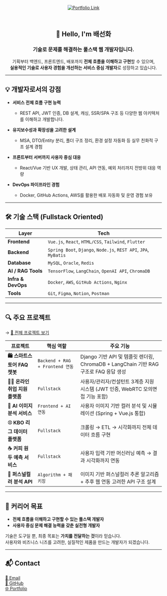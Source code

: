 <div align="center">

[![Portfolio Link](https://img.shields.io/badge/Portfolio-View%20My%20Work-blue?style=for-the-badge&logo=laptop&logoColor=white)](https://bae-sunny.github.io/)

</div>

<br/>

<div align="center">

## 👋 Hello, I'm **배선화**  
### 기술로 문제를 해결하는 **풀스택 웹 개발자**입니다.

기획부터 백엔드, 프론트엔드, 배포까지 **전체 흐름을 이해하고 구현**할 수 있으며,  
**실용적인 기술로 사용자 경험을 개선하는 서비스 중심 개발자**로 성장하고 있습니다.

</div>

---

## 💡 개발자로서의 강점

- **서비스 전체 흐름 구현 능력**  
  - REST API, JWT 인증, DB 설계, 캐싱, SSR/SPA 구조 등 다양한 웹 아키텍처를 이해하고 개발합니다.

- **유지보수성과 확장성을 고려한 설계**  
  - MSA, DTO/Entity 분리, 폴더 구조 정리, 환경 설정 자동화 등 실무 친화적 구조 설계 경험

- **프론트부터 서버까지 사용자 중심 대응**  
  - React/Vue 기반 UX 개발, 상태 관리, API 연동, 예외 처리까지 전방위 대응 역량

- **DevOps 파이프라인 경험**  
  - Docker, GitHub Actions, AWS를 활용한 배포 자동화 및 운영 경험 보유

---

## 🛠️ 기술 스택 (Fullstack Oriented)

| Layer | Tech |
|-------|------|
| **Frontend** | `Vue.js`, `React`, `HTML/CSS`, `Tailwind`, `Flutter` |
| **Backend** | `Spring Boot`, `Django`, `Node.js`, `REST API`, `JPA`, `MyBatis` |
| **Database** | `MySQL`, `Oracle`, `Redis` |
| **AI / RAG Tools** | `TensorFlow`, `LangChain`, `OpenAI API`, `ChromaDB` |
| **Infra & DevOps** | `Docker`, `AWS`, `GitHub Actions`, `Nginx` |
| **Tools** | `Git`, `Figma`, `Notion`, `Postman` |

---

## 🔍 주요 프로젝트

→ [📂 전체 프로젝트 보기](https://bae-sunny.github.io/)

| 프로젝트 | 핵심 역할 | 주요 기능 |
|----------|-----------|-----------|
| **🛍️ 스마트스토어 FAQ 챗봇** | `Backend + RAG + Frontend 연동` | Django 기반 API 및 템플릿 렌더링, ChromaDB + LangChain 기반 RAG 구조로 FAQ 응답 생성 |
| **🧑‍💼 온라인 취업 지원 플랫폼** | `Fullstack` | 사용자/관리자/컨설턴트 3계층 지원 시스템 (JWT 인증, WebRTC 모의면접 기능 포함) |
| **🎨 AI 이미지 분석 서비스** | `Frontend + AI 연동` | 사용자 이미지 기반 컬러 분석 및 시뮬레이션 (Spring + Vue.js 통합) |
| **⚾ KBO 리그 데이터 플랫폼** | `Fullstack` | 크롤링 → ETL → 시각화까지 전체 데이터 흐름 구현 |
| **☕ 커피 원두 예측 서비스** | `Fullstack` | 사용자 입력 기반 머신러닝 예측 → 결과 시각화까지 연동 |
| **🎨 퍼스널컬러 분석 API** | `Algorithm + 패키징` | 이미지 기반 퍼스널컬러 추론 알고리즘 + 추후 웹 연동 고려한 API 구조 설계 |

---

## 🎯 커리어 목표

- **전체 흐름을 이해하고 구현할 수 있는 풀스택 개발자**  
- **사용자 중심 문제 해결 능력을 갖춘 실전형 개발자**

기술은 도구일 뿐, 최종 목표는 **가치를 전달하는 것**이라 믿습니다.  
사용자와 비즈니스 니즈를 고려한, 실질적인 제품을 만드는 개발자가 되겠습니다.

---

## 📬 Contact

[📧 Email](mailto:bshwa0563@gmail.com)  
[🔗 GitHub](https://github.com/Bae-Sunny)  
[🌐 Portfolio](https://bae-sunny.github.io/)
